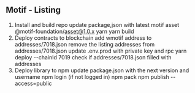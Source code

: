 ## Motif - Listing
 
1. Install and build repo
	update package,json with latest motif asset
		@motif-foundation/asset@1.0.x
	yarn
	yarn build
2. Deploy contracts to blockchain
	add wmotif address to addresses/7018.json
	remove the listing addresses from addresses/7018.json
	update .env.prod with private key and rpc
	yarn deploy --chainId 7019
	check if addresses/7018.json filled with addresses
3. Deploy library to npm
	update package.json with the next version and username
	npm login (if not logged in)
	npm pack
	npm publish --access=public
 

